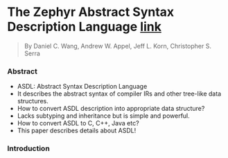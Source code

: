 # The Zephyr Abstract Syntax Description Language [link](https://www.usenix.org/legacy/publications/library/proceedings/dsl97/full_papers/wang/wang.pdf)

> By Daniel C. Wang, Andrew W. Appel, Jeff L. Korn, Christopher S. Serra

### Abstract
- ASDL: Abstract Syntax Description Language
- It describes the abstract syntax of compiler IRs and other tree-like data structures.
- How to convert ASDL description into appropriate data structure?
- Lacks subtyping and inheritance but is simple and powerful.
- How to convert ASDL to C, C++, Java etc?
- This paper describes details about ASDL!

### Introduction
